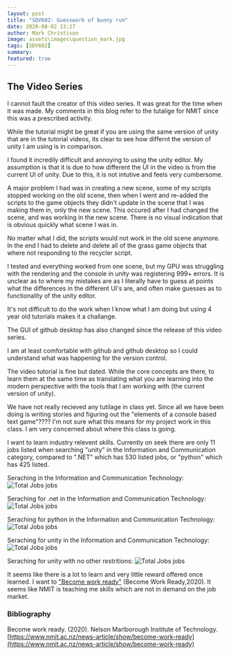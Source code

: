 ```yaml
---
layout: post
title: "SDV602: Guesswork of bunny run"
date: 2020-08-02 13:27
author: Mark Christison
image: assets\images\question_mark.jpg
tags: [SDV602]
summary:
featured: true
---
```


## The Video Series

I cannot fault the creator of this video series. It was great for the time when it was made. My comments in this blog refer to the tutalige for NMIT since this was a prescribed activity.

While the tutorial might be great if you are using the same version of unity that are in the tutorial videos, its clear to see how differnt the version of unity I am using is in comparison.

I found it incredily difficult and annoying to using the unity editor. My assumption is that it is due to how different the UI in the video is from the current UI of unity. Due to this, it is not intutive and feels very cumbersome.

A major problem I had was in creating a new scene, some of my scripts stopped working on the old scene, then when I went and re-added the scripts to the game objects they didn't update in the scene that I was making them in, only the new scene. This occured after I had changed the scene, and was working in the new scene. There is no visual indication that is obvious quickly what scene I was in.

No matter what I did, the scripts would not work in the old scene anymore. In the end I had to delete and delete all of the grass game objects that where not responding to the recycler script.

I tested and everything worked from one scene, but my GPU was struggling with the rendering and the console in unity was registering 999+ errors. It is unclear as to where my mistakes are as I literally have to guess at points what the differences in the different UI's are, and often make guesses as to functionality of the unity editor.

It's not difficult to do the work when I know what I am doing but using 4 year old tutorials makes it a challange.

The GUI of github desktop has also changed since the release of this video series.

I am at least comfortable with github and github desktop so I could understand what was happening for the version control.

The video tutorial is fine but dated. While the core concepts are there, to learn them at the same time as translating what you are learning into the modern perspective with the tools that I am working with (the current version of unity).

We have not really recieved any tutilage in class yet. Since all we have been doing is writing stories and figuring out the "elements of a console based text game"???? I'm not sure what this means for my project work in this class. I am very concerned about where this class is going.

I want to learn industry relevent skills. Currently on seek there are only 11 jobs listed when searching "unity" in the Information and Communication category, compared to ".NET" which has 530 listed jobs, or "python" which has 425 listed.

Seraching in the Information and Communication Technology:
![Total Jobs jobs](https://mckevmeister.github.io/assets/images/seek1.png)

Seraching for .net in the Information and Communication Technology:
![Total Jobs jobs](https://mckevmeister.github.io/assets/images/seek2.png)

Seraching for python in the Information and Communication Technology:
![Total Jobs jobs](https://mckevmeister.github.io/assets/images/seek3.png)

Seraching for unity in the Information and Communication Technology:
![Total Jobs jobs](https://mckevmeister.github.io/assets/images/seek4.png)

Seraching for unity with no other restritions:
![Total Jobs jobs](https://mckevmeister.github.io/assets/images/seek5.png)

It seems like there is a lot to learn and very little reward offered once learned. I want to ["Become work ready"](https://www.nmit.ac.nz/news-article/show/become-work-ready) (Become Work Ready,2020). It seems like NMIT is teaching me skills which are not in demand on the job market.

### Bibliography

Become work ready. (2020). Nelson Marlborough Institute of Technology. [https://www.nmit.ac.nz/news-article/show/become-work-ready](https://www.nmit.ac.nz/news-article/show/become-work-ready)

‌
